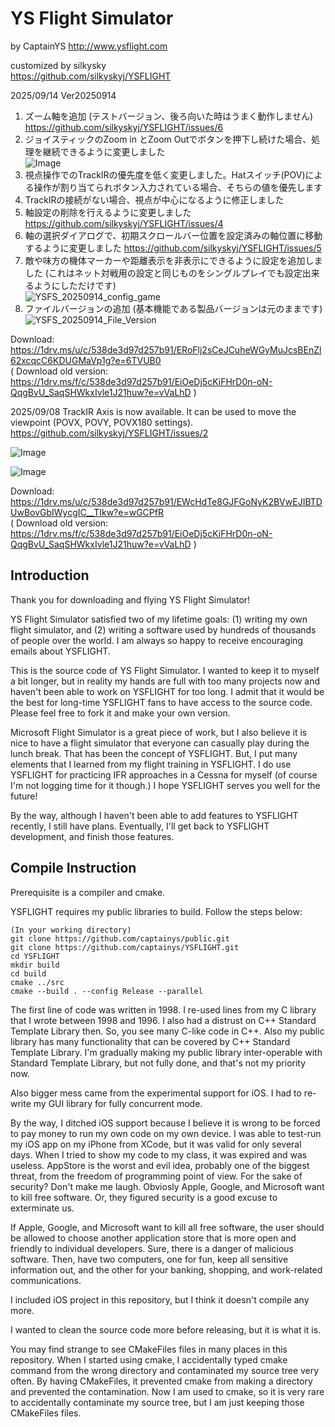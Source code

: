 # YS Flight Simulator

by CaptainYS
http://www.ysflight.com

customized by silkysky  
https://github.com/silkyskyj/YSFLIGHT

 2025/09/14 Ver20250914  
 1. ズーム軸を追加 (テストバージョン、後ろ向いた時はうまく動作しません)  https://github.com/silkyskyj/YSFLIGHT/issues/6   
 2. ジョイスティックのZoom in とZoom Outでボタンを押下し続けた場合、処理を継続できるように変更しました   
  ![Image](https://github.com/user-attachments/assets/b070d15c-95f2-4cd5-bcf2-04f89b86eab6)  
 3. 視点操作でのTrackIRの優先度を低く変更しました。Hatスイッチ(POV)による操作が割り当てられボタン入力されている場合、そちらの値を優先します  
 4. TrackIRの接続がない場合、視点が中心になるように修正しました  
 5. 軸設定の削除を行えるように変更しました  https://github.com/silkyskyj/YSFLIGHT/issues/4  
 6. 軸の選択ダイアログで、初期スクロールバー位置を設定済みの軸位置に移動するように変更しました  https://github.com/silkyskyj/YSFLIGHT/issues/5  
 7. 敵や味方の機体マーカーや距離表示を非表示にできるように設定を追加しました (これはネット対戦用の設定と同じものをシングルプレイでも設定出来るようにしただけです)  
  ![YSFS_20250914_config_game](https://github.com/user-attachments/assets/82be2523-00fe-48aa-80e5-62819b767a79)
 8. ファイルバージョンの追加 (基本機能である製品バージョンは元のままです)   
  ![YSFS_20250914_File_Version](https://github.com/user-attachments/assets/398beabf-5754-43e5-b814-f492dd6a6af1)


 Download: https://1drv.ms/u/c/538de3d97d257b91/ERoFlj2sCeJCuheWGyMuJcsBEnZl62xcqcC6KDUGMaVp1g?e=6TVUB0  
 ( Download old version: https://1drv.ms/f/c/538de3d97d257b91/EiOeDj5cKiFHrD0n-oN-QqgBvU_SaqSHWkxIvle1J21huw?e=vVaLhD )   

 2025/09/08 TrackIR Axis is now available. It can be used to move the viewpoint (POVX, POVY, POVX180 settings).  https://github.com/silkyskyj/YSFLIGHT/issues/2   

 ![Image](https://github.com/user-attachments/assets/a9377f49-3aaa-4df2-b5e3-0fca7d050ffe)  

 ![Image](https://github.com/user-attachments/assets/ab3ffc9f-fe09-4915-ab7e-e932e283963c)  

 Download: https://1drv.ms/u/c/538de3d97d257b91/EWcHdTe8GJFGoNyK2BVwEJIBTDUwBovGbIWycgIC__TIkw?e=wGCPfR  
 ( Download old version: https://1drv.ms/f/c/538de3d97d257b91/EiOeDj5cKiFHrD0n-oN-QqgBvU_SaqSHWkxIvle1J21huw?e=vVaLhD )  

## Introduction
Thank you for downloading and flying YS Flight Simulator!

YS Flight Simulator satisfied two of my lifetime goals: (1) writing my own flight simulator, and (2) writing a software used by hundreds of thousands of people over the world.  I am always so happy to receive encouraging emails about YSFLIGHT.

This is the source code of YS Flight Simulator.  I wanted to keep it to myself a bit longer, but in reality my hands are full with too many projects now and haven't been able to work on YSFLIGHT for too long.  I admit that it would be the best for long-time YSFLIGHT fans to have access to the source code.  Please feel free to fork it and make your own version.

Microsoft Flight Simulator is a great piece of work, but I also believe it is nice to have a flight simulator that everyone can casually play during the lunch break.  That has been the concept of YSFLIGHT.  But, I put many elements that I learned from my flight training in YSFLIGHT.  I do use YSFLIGHT for practicing IFR approaches in a Cessna for myself (of course I'm not logging time for it though.)  I hope YSFLIGHT serves you well for the future!

By the way, although I haven't been able to add features to YSFLIGHT recently, I still have plans.  Eventually, I'll get back to YSFLIGHT development, and finish those features.


## Compile Instruction
Prerequisite is a compiler and cmake.

YSFLIGHT requires my public libraries to build.  Follow the steps below:

```
(In your working directory)
git clone https://github.com/captainys/public.git
git clone https://github.com/captainys/YSFLIGHT.git
cd YSFLIGHT
mkdir build
cd build
cmake ../src
cmake --build . --config Release --parallel
```

The first line of code was written in 1998.  I re-used lines from my C library that I wrote between 1998 and 1996.  I also had a distrust on C++ Standard Template Library then.  So, you see many C-like code in C++.  Also my public library has many functionality that can be covered by C++ Standard Template Library.  I'm gradually making my public library inter-operable with Standard Template Library, but not fully done, and that's not my priority now.

Also bigger mess came from the experimental support for iOS.  I had to re-write my GUI library for fully concurrent mode.

By the way, I ditched iOS support because I believe it is wrong to be forced to pay money to run my own code on my own device.  I was able to test-run my iOS app on my iPhone from XCode, but it was valid for only several days.  When I tried to show my code to my class, it was expired and was useless.  AppStore is the worst and evil idea, probably one of the biggest threat, from the freedom of programming point of view.  For the sake of security?  Don't make me laugh.  Obviosly Apple, Google, and Microsoft want to kill free software.  Or, they figured security is a good excuse to exterminate us.

If Apple, Google, and Microsoft want to kill all free software, the user should be allowed to choose another application store that is more open and friendly to individual developers.  Sure, there is a danger of malicious software.  Then, have two computers, one for fun, keep all sensitive information out, and the other for your banking, shopping, and work-related communications.

I included iOS project in this repository, but I think it doesn't compile any more.

I wanted to clean the source code more before releasing, but it is what it is.

You may find strange to see CMakeFiles files in many places in this repository.  When I started using cmake, I accidentally typed cmake command from the wrong directory and contaminated my source tree very often.  By having CMakeFiles, it prevented cmake from making a directory and prevented the contamination.  Now I am used to cmake, so it is very rare to accidentally contaminate my source tree, but I am just keeping those CMakeFiles files.
